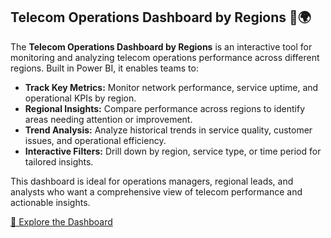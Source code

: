## Telecom Operations Dashboard by Regions 📡🌍

The **Telecom Operations Dashboard by Regions** is an interactive tool for monitoring and analyzing telecom operations performance across different regions. Built in Power BI, it enables teams to:

- **Track Key Metrics:** Monitor network performance, service uptime, and operational KPIs by region.  
- **Regional Insights:** Compare performance across regions to identify areas needing attention or improvement.  
- **Trend Analysis:** Analyze historical trends in service quality, customer issues, and operational efficiency.  
- **Interactive Filters:** Drill down by region, service type, or time period for tailored insights.  

This dashboard is ideal for operations managers, regional leads, and analysts who want a comprehensive view of telecom performance and actionable insights.

[🔗 Explore the Dashboard](https://app.powerbi.com/view?r=eyJrIjoiZDU0NDU5N2EtNmNkNS00NGQyLWFjNzktMTE1OGUzNTRiNTNmIiwidCI6ImI0OTRiOGU1LTkyNTQtNDIzNi05OTViLTUxOGM3ZWIyZmE5NCJ9)

